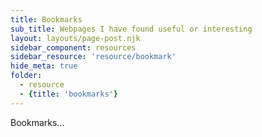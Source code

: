 ```yaml
---
title: Bookmarks
sub_title: Webpages I have found useful or interesting
layout: layouts/page-post.njk
sidebar_component: resources
sidebar_resource: 'resource/bookmark'
hide_meta: true
folder: 
  - resource
  - {title: 'bookmarks'}
---
```


Bookmarks...
